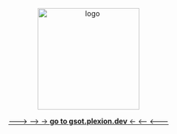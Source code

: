 <p align="center">
  <img width="200px" src="https://gsot.plexion.dev/img/gsot.png" alt="logo">
</p>
<p align="center">
  <a href="https://gsot.plexion.dev">---> --> -> <strong>go to gsot.plexion.dev</strong> <- <-- <---</a>
</p>
